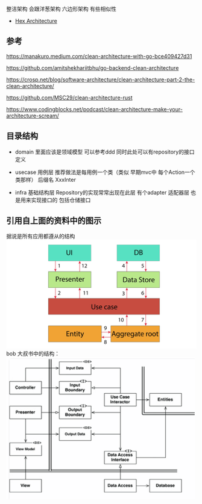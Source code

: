 
整洁架构 会跟洋葱架构 六边形架构 有些相似性

- [Hex Architecture]()


## 参考
https://manakuro.medium.com/clean-architecture-with-go-bce409427d31

https://github.com/amitshekhariitbhu/go-backend-clean-architecture

https://crosp.net/blog/software-architecture/clean-architecture-part-2-the-clean-architecture/

https://github.com/MSC29/clean-architecture-rust

https://www.codingblocks.net/podcast/clean-architecture-make-your-architecture-scream/

## 目录结构

- domain 里面应该是领域模型   可以参考ddd   同时此处可以有repository的接口定义

- usecase 用例层 推荐做法是每用例一个类（类似 早期mvc中 每个Action一个类那样）
后缀名 XxxInter

- infra 基础结构层 Repository的实现常常出现在此层
  有个adapter 适配器层 也是用来实现接口的 包括仓储接口

## 引用自上面的资料中的图示
据说是所有应用都遵从的结构 
![1](./assets/clean-arch.png)
bob 大叔书中的结构：
![2](./assets/clean-arch0.png)